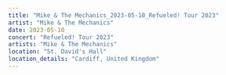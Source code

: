 ```yaml
---
title: "Mike & The Mechanics_2023-05-10_Refueled! Tour 2023"
artist: "Mike & The Mechanics"
date: 2023-05-10
concert: "Refueled! Tour 2023"
artists: "Mike & The Mechanics"
location: "St. David's Hall"
location_details: "Cardiff, United Kingdom"
---
```

